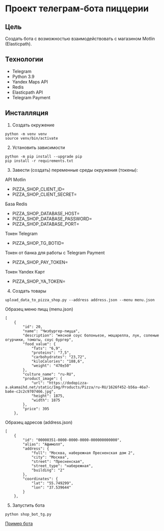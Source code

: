 # Проект телеграм-бота пиццерии
## Цель  
Создать бота с возможностью взаимодействовать с магазином Motlin (Elasticpath).  

## Технологии  
- Telegram  
- Python 3.9  
- Yandex Maps API  
- Redis  
- Elasticpath API
- Telegram Payment


## Инсталляция  
1. Создать окружение  
```
python -m venv venv  
source venv/bin/activate  
```
2. Установить зависимости  
```
python -m pip install --upgrade pip  
pip install -r requirements.txt  
```
3. Завести (создать) переменные среды окружения (токены):  

API Motlin  
- PIZZA_SHOP_CLIENT_ID=  
- PIZZA_SHOP_CLIENT_SECRET=  

База Redis  
- PIZZA_SHOP_DATABASE_HOST=  
- PIZZA_SHOP_DATABASE_PASSWORD=  
- PIZZA_SHOP_DATABASE_PORT=  

Токен Telegram  
- PIZZA_SHOP_TG_BOTID=  

Токен от банка для работы с Telegram Payment
- PIZZA_SHOP_PAY_TOKEN=  

Токен Yandex Карт
- PIZZA_SHOP_YA_TOKEN=  

4. Создать товары
```
upload_data_to_pizza_shop.py --address address.json --menu menu.json
```
Образец меню пицц (menu.json)
```
[
	{
		"id": 20,
		"name": "Чизбургер-пицца",
		"description": "мясной соус болоньезе, моцарелла, лук, соленые огурчики, томаты, соус бургер",
		"food_value": {
			"fats": "6,9",
			"proteins": "7,5",
			"carbohydrates": "23,72",
			"kiloCalories": "188,6",
			"weight": "470±50"
		},
		"culture_name": "ru-RU",
		"product_image": {
			"url": "https://dodopizza-a.akamaihd.net/static/Img/Products/Pizza/ru-RU/1626f452-b56a-46a7-ba6e-c2c2c9707466.jpg",
			"height": 1875,
			"width": 1875
		},
		"price": 395
	},
```
Образец адресов (address.json)
```
[
    {
        "id": "00000351-0000-0000-0000-000000000000",
        "alias": "Афимолл",
        "address": {
            "full": "Москва, набережная Пресненская дом 2",
            "city": "Москва",
            "street": "Пресненская",
            "street_type": "набережная",
            "building": "2"
        },
        "coordinates": {
            "lat": "55.749299",
            "lon": "37.539644"
        }
    },
```

5. Запустить бота  
```
python shop_bot_tg.py  
```

[Пример бота](https://t.me/pizzeria_student83_bot)  
 